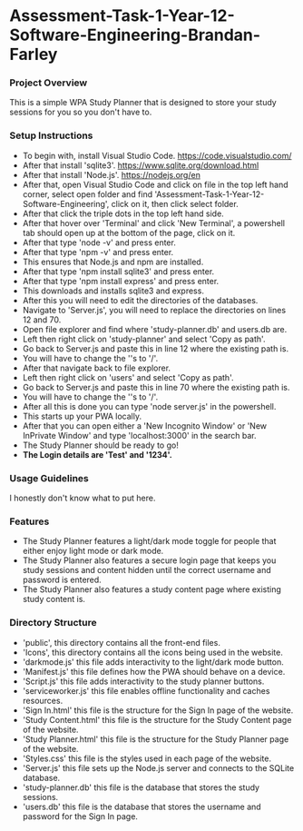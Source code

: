 # Assessment-Task-1-Year-12-Software-Engineering-Brandan-Farley

### Project Overview
This is a simple WPA Study Planner that is designed to store your study sessions for you so you don't have to.

### Setup Instructions
* To begin with, install Visual Studio Code. https://code.visualstudio.com/
* After that install 'sqlite3'. https://www.sqlite.org/download.html
* After that install 'Node.js'. https://nodejs.org/en
* After that, open Visual Studio Code and click on file in the top left hand corner, select open folder and find 'Assessment-Task-1-Year-12-Software-Engineering', click on it, then click select folder.
* After that click the triple dots in the top left hand side.
* After that hover over 'Terminal' and click 'New Terminal', a powershell tab should open up at the bottom of the page, click on it.
* After that type 'node -v' and press enter.
* After that type 'npm -v' and press enter.
* This ensures that Node.js and npm are installed.
* After that type 'npm install sqlite3' and press enter.
* After that type 'npm install express' and press enter.
* This downloads and installs sqlite3 and express.
* After this you will need to edit the directories of the databases.
* Navigate to 'Server.js', you will need to replace the directories on lines 12 and 70.
* Open file explorer and find where 'study-planner.db' and users.db are.
* Left then right click on 'study-planner' and select 'Copy as path'.
* Go back to Server.js and paste this in line 12 where the existing path is.
* You will have to change the '\'s to '/'.
* After that navigate back to file explorer.
* Left then right click on 'users' and select 'Copy as path'.
* Go back to Server.js and paste this in line 70 where the existing path is.
* You will have to change the '\'s to '/'.
* After all this is done you can type 'node server.js' in the powershell.
* This starts up your PWA locally.
* After that you can open either a 'New Incognito Window' or 'New InPrivate Window' and type 'localhost:3000' in the search bar.
* The Study Planner should be ready to go!
* **The Login details are 'Test' and '1234'.**

### Usage Guidelines
I honestly don't know what to put here.

### Features
* The Study Planner features a light/dark mode toggle for people that either enjoy light mode or dark mode.
* The Study Planner also features a secure login page that keeps you study sessions and content hidden until the correct username and password is entered.
* The Study Planner also features a study content page where existing study content is.

### Directory Structure
* 'public', this directory contains all the front-end files.
* 'Icons', this directory contains all the icons being used in the website.
* 'darkmode.js' this file adds interactivity to the light/dark mode button.
* 'Manifest.js' this file defines how the PWA should behave on a device.
* 'Script.js' this file adds interactivity to the study planner buttons.
* 'serviceworker.js' this file enables offline functionality and caches resources.
* 'Sign In.html' this file is the structure for the Sign In page of the website.
* 'Study Content.html' this file is the structure for the Study Content page of the website.
* 'Study Planner.html' this file is the structure for the Study Planner page of the website.
* 'Styles.css' this file is the styles used in each page of the website.
* 'Server.js' this file sets up the Node.js server and connects to the SQLite database.
* 'study-planner.db' this file is the database that stores the study sessions.
* 'users.db' this file is the database that stores the username and password for the Sign In page.